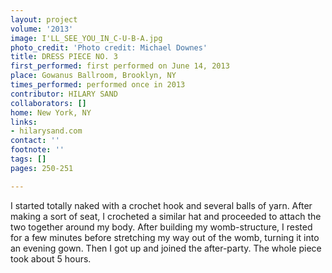```yaml
---
layout: project
volume: '2013'
image: I'LL_SEE_YOU_IN_C-U-B-A.jpg
photo_credit: 'Photo credit: Michael Downes'
title: DRESS PIECE NO. 3
first_performed: first performed on June 14, 2013
place: Gowanus Ballroom, Brooklyn, NY
times_performed: performed once in 2013
contributor: HILARY SAND
collaborators: []
home: New York, NY
links:
- hilarysand.com
contact: ''
footnote: ''
tags: []
pages: 250-251

---
```


I started totally naked with a crochet hook and several balls of yarn. After making a sort of seat, I crocheted a similar hat and proceeded to attach the two together around my body. After building my womb-structure, I rested for a few minutes before stretching my way out of the womb, turning it into an evening gown. Then I got up and joined the after-party. The whole piece took about 5 hours.
